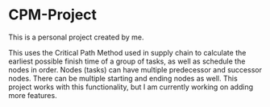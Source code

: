 # CPM-Project
This is a personal project created by me.

This uses the Critical Path Method used in supply chain to calculate the earliest possible finish time of a group of tasks, as well as schedule the nodes in order.
Nodes (tasks) can have multiple predecessor and successor nodes. There can be multiple starting and ending nodes as well. This project works with this functionality,
but I am currently working on adding more features.
